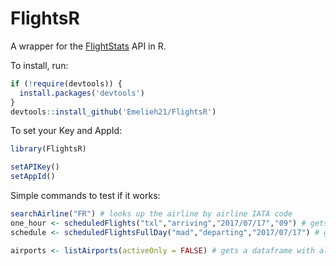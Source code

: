 # FlightsR

A wrapper for the [FlightStats](https://developer.flightstats.com/) API in R.

To install, run:

```R
if (!require(devtools)) {
  install.packages('devtools')
}
devtools::install_github('Emelieh21/FlightsR')
```

To set your Key and AppId:

```R
library(FlightsR)

setAPIKey()
setAppId()
```

Simple commands to test if it works:

```R
searchAirline("FR") # looks up the airline by airline IATA code
one_hour <- scheduledFlights("txl","arriving","2017/07/17","09") # gets a dataframe with the flights from Berlin (Tegel) arriving at 9 AM
schedule <- scheduledFlightsFullDay("mad","departing","2017/07/17") # gets a dataframe with the flights departing from Madrid for the full day

airports <- listAirports(activeOnly = FALSE) # gets a dataframe with all airports (default set to only active airports)

```
